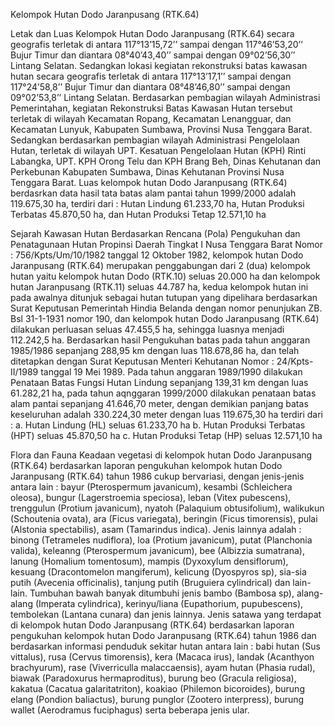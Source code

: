 Kelompok Hutan Dodo Jaranpusang (RTK.64)

Letak dan Luas
Kelompok Hutan Dodo Jaranpusang (RTK.64) secara geografis terletak di antara 117°13’15,72’’ sampai dengan 117°46’53,20’’ Bujur Timur dan diantara 08°40’43,40’’ sampai dengan 09°02’56,30’’ Lintang Selatan. Sedangkan lokasi kegiatan rekonstruksi batas kawasan hutan secara geografis terletak di antara 117°13’17,1’’ sampai dengan 117°24’58,8’’ Bujur Timur dan diantara 08°48’46,80’’ sampai dengan 09°02’53,8’’ Lintang Selatan. 
Berdasarkan pembagian wilayah Administrasi Pemerintahan, kegiatan Rekonstruksi Batas Kawasan Hutan tersebut terletak di wilayah Kecamatan Ropang, Kecamatan Lenangguar,  dan Kecamatan Lunyuk, Kabupaten Sumbawa, Provinsi Nusa Tenggara Barat. Sedangkan berdasarkan pembagian wilayah Administrasi Pengelolaan Hutan, terletak di wilayah UPT. Kesatuan Pengelolaan Hutan (KPH) Rinti Labangka, UPT. KPH Orong Telu dan KPH Brang Beh, Dinas Kehutanan dan Perkebunan Kabupaten Sumbawa, Dinas Kehutanan Provinsi Nusa Tenggara Barat.
Luas kelompok hutan Dodo Jaranpusang (RTK.64) berdasrkan data hasil tata batas alam pantai tahun 1999/2000 adalah 119.675,30 ha, terdiri dari : Hutan Lindung 61.233,70 ha, Hutan Produksi Terbatas  45.870,50 ha, dan Hutan Produksi Tetap  12.571,10 ha

Sejarah Kawasan Hutan
Berdasarkan Rencana (Pola) Pengukuhan dan Penatagunaan Hutan Propinsi Daerah Tingkat I Nusa Tenggara Barat Nomor : 756/Kpts/Um/10/1982 tanggal 12 Oktober 1982, kelompok hutan Dodo Jaranpusang (RTK.64) merupakan penggabungan dari 2 (dua) kelompok hutan yaitu kelompok hutan Dodo (RTK.10) seluas 20.000 ha  dan kelompok hutan Jaranpusang (RTK.11) seluas 44.787 ha, kedua kelompok hutan ini pada awalnya ditunjuk sebagai hutan tutupan yang dipelihara berdasarkan Surat Keputusan Pemerintah  Hindia Belanda dengan nomor penunjukan ZB. Bsl 31-1-1931 nomor 190, dan kelompok hutan Dodo Jaranpusang (RTK.64) dilakukan perluasan seluas 47.455,5 ha, sehingga luasnya menjadi 112.242,5 ha.
Berdasarkan hasil Pengukuhan batas pada tahun anggaran 1985/1986 sepanjang 288,95 km dengan luas 118.678,86 ha, dan telah ditetapkan dengan Surat Keputusan Menteri Kehutanan Nomor : 24/Kpts-II/1989 tanggal 19 Mei 1989. Pada tahun anggaran 1989/1990 dilakukan Penataan Batas Fungsi Hutan Lindung sepanjang 139,31 km dengan luas 61.282,21 ha, pada tahun aqnggaran 1999/2000 dilakukan penataan batas alam pantai sepanjang 41.646,70 meter, dengan demikian panjang batas keseluruhan adalah 330.224,30 meter dengan luas 119.675,30 ha terdiri dari :
a. Hutan Lindung (HL) seluas  61.233,70 ha
b. Hutan Produksi Terbatas (HPT) seluas 45.870,50 ha
c. Hutan Produksi Tetap (HP) seluas  12.571,10 ha

Flora dan Fauna
Keadaan vegetasi di kelompok hutan Dodo Jaranpusang (RTK.64) berdasarkan laporan pengukuhan kelompok hutan Dodo Jaranpusang (RTK.64) tahun 1986 cukup bervariasi, dengan jenis-jenis antara lain : bayur (Pterospermum javanicum), kesambi (Schleichera oleosa), bungur (Lagerstroemia speciosa), leban (Vitex pubescens), trenggulun (Protium javanicum), nyatoh (Palaquium obtusifolium), walikukun (Schoutenia ovata), ara (Ficus variegata), beringin (Ficus timorensis), pulai (Alstonia spectabilis), asam (Tamarindus indica). Jenis lainnya adalah : binong (Tetrameles nudiflora), loa (Protium javanicum), putat (Planchonia valida), keleanng (Pterospermum javanicum), bee (Albizzia sumatrana), lanung (Homalium tomentosum), mampis (Dyxoxylum densiflorum), kesuang (Dracontomelon mangiferum), kelicung (Dyospyros sp), sia-sia putih (Avecenia officinalis), tanjung putih (Bruguiera cylindrical) dan lain-lain. Tumbuhan bawah banyak ditumbuhi jenis bambo (Bambosa sp), alang-alang (Imperata cylindrica), kerinyu/liana (Eupathorium, pupubescens), tembolekan (Lantana cunara) dan jenis lainnya.
Jenis satawa yang terdapat di kelompok hutan Dodo Jaranpusang (RTK.64) berdasarkan laporan pengukuhan kelompok hutan Dodo Jaranpusang (RTK.64) tahun 1986 dan berdasarkan informasi penduduk sekitar hutan antara lain : babi hutan (Sus vittalus), rusa (Cervus timorensis), kera (Macaca irus), landak (Acanthyon brachyurum), rase (Viverriculla malaccaensis), ayam hutan (Phasia rudal), biawak (Paradoxurus hermaproditus), burung beo (Gracula religiosa), kakatua (Cacatua galaritatriton), koakiao (Philemon bicoroides), burung elang (Pondion baliactus), burung punglor (Zootero interpress), burung wallet (Aerodramus fuciphagus) serta beberapa jenis ular.